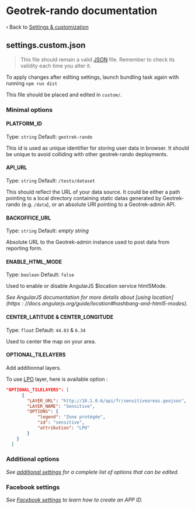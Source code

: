 # Geotrek-rando documentation

‹ Back to [Settings & customization](settings.md)

## settings.custom.json

> This file should remain a valid [JSON][] file.
> Remember to check its validity each time you alter it.

To apply changes after editing settings, launch bundling task again with running `npm run dist`

This file should be placed and edited in `custom/`.

### Minimal options

#### PLATFORM_ID

Type: `string` Default: `geotrek-rando`

This id is used as unique identifier for storing user data in browser.
It should be unique to avoid colliding with other geotrek-rando deployments.

#### API_URL

Type: `string` Default: `/tests/dataset`

This should reflect the URL of your data source.
It could be either a path pointing to a local directory containing static datas generated by Geotrek-rando (e.g. `/data`), or an absolute URI pointing to a Geotrek-admin API.

#### BACKOFFICE_URL

Type: `string` Default: _empty string_

Absolute URL to the Geotrek-admin instance used to post data from reporting form.

#### ENABLE_HTML_MODE

Type: `boolean` Default: `false`

Used to enable or disable AngularJS $location service html5Mode.

_See AngularJS documentation for more details about [using $location](https://docs.angularjs.org/guide/$location#hashbang-and-html5-modes)._

#### CENTER_LATITUDE & CENTER_LONGITUDE

Type: `float` Default: `44.83` & `6.34`

Used to center the map on your area. 

#### OPTIONAL_TILELAYERS

Add additionnal layers.

To use [LPO](https://www.lpo.fr/) layer, here is available option :

```json
"OPTIONAL_TILELAYERS": [
      {
        "LAYER_URL": "http://10.1.0.6/api/fr/sensitiveareas.geojson",
        "LAYER_NAME": "Sensitive",
        "OPTIONS": {
            "legend": "Zone protégée",
            "id": "sensitive",
            "attribution": "LPO"
        }
    }
  ]
```

### Additional options

_See [additional settings][] for a complete list of options that can be edited._

### Facebook settings

_See [Facebook settings][] to learn how to create an APP ID._

[Additional settings]: settings-custom-json-all-options.md
[Facebook settings]: https://github.com/GeotrekCE/Geotrek-rando/issues/330#issuecomment-175538312
[JSON]: http://www.json.org/
